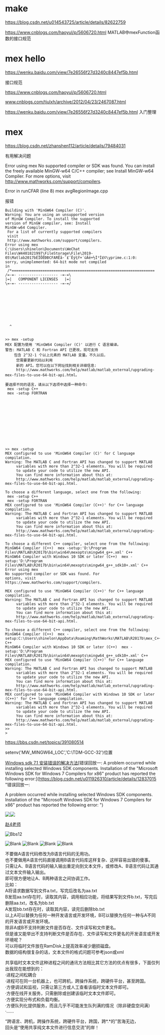 # make  
https://blog.csdn.net/u014543725/article/details/82622759


https://www.cnblogs.com/haoyul/p/5606720.html             MATLAB中mexFunction函数的接口规范

# mex hello

https://wenku.baidu.com/view/7e26556f27d3240c8447ef5b.html

接口规范


https://www.cnblogs.com/haoyul/p/5606720.html

www.cnblogs.com/tjulxh/archive/2012/04/23/2467087.html



https://wenku.baidu.com/view/7e26556f27d3240c8447ef5b.html  入门整理



# mex
https://blog.csdn.net/zhanshen112/article/details/79484031

有用解决问题



Error using mex
No supported compiler or SDK was found. You can
install the freely available MinGW-w64 C/C++
compiler; see Install MinGW-w64 Compiler. For
more options, visit
http://www.mathworks.com/support/compilers.

Error in runCFAR (line 8)
mex avgRegionImage.cpp
 



报错
```
Building with 'MinGW64 Compiler (C)'.
Warning: You are using an unsupported version
of MinGW Compiler. To install the supported
version of MinGW compiler, see: Install
MinGW-w64 Compiler.
 For a list of currently supported compilers
 visit
 http://www.mathworks.com/support/compilers. 
Error using mex
C:\Users\shinelon\Documents\WeChat
Files\W4401821997\FileStorage\File\2019-05\Matlab2017bÉÏÔËÐÐCFARËã·¨£¨Êý¾Ý+´úÂë+½Ì³Ì£©\yprime.c:1:0:
sorry, unimplemented: 64-bit mode not compiled
in
 /*=================================================================
/=-=- ------------------ -=-=\
|=|   COMPONENT LICENSES   |=|
\=-=- ------------------ -=-=/









  ^
```






```

>> mex -setup
MEX 配置为使用 'MinGW64 Compiler (C)' 以进行 C 语言编译。
警告: MATLAB C 和 Fortran API 已更改，现可支持
	包含 2^32-1 个以上元素的 MATLAB 变量。不久以后，
	 您需要更新代码以利用
	 新的 API。您可以在以下网址找到相关详细信息:
	 http://www.mathworks.com/help/matlab/matlab_external/upgrading-mex-files-to-use-64-bit-api.html。

要选择不同的语言，请从以下选项中选择一种命令:
 mex -setup C++ 
 mex -setup FORTRAN










```


```


>> mex -setup
MEX configured to use 'MinGW64 Compiler (C)' for C language compilation.
Warning: The MATLAB C and Fortran API has changed to support MATLAB
	 variables with more than 2^32-1 elements. You will be required
	 to update your code to utilize the new API.
	 You can find more information about this at:
	 http://www.mathworks.com/help/matlab/matlab_external/upgrading-mex-files-to-use-64-bit-api.html.

To choose a different language, select one from the following:
 mex -setup C++ 
 mex -setup FORTRAN
MEX configured to use 'MinGW64 Compiler (C++)' for C++ language compilation.
Warning: The MATLAB C and Fortran API has changed to support MATLAB
	 variables with more than 2^32-1 elements. You will be required
	 to update your code to utilize the new API.
	 You can find more information about this at:
	 http://www.mathworks.com/help/matlab/matlab_external/upgrading-mex-files-to-use-64-bit-api.html.

To choose a different C++ compiler, select one from the following:
MinGW64 Compiler (C++)  mex -setup:'D:\Program Files\MATLAB\R2017b\bin\win64\mexopts\mingw64_g++.xml' C++
MinGW64 Compiler with Windows 10 SDK or later (C++)  mex -setup:'D:\Program Files\MATLAB\R2017b\bin\win64\mexopts\mingw64_g++_sdk10+.xml' C++
Error using mex
No supported compiler or SDK was found. For
options, visit
https://www.mathworks.com/support/compilers.
 
MEX configured to use 'MinGW64 Compiler (C++)' for C++ language compilation.
Warning: The MATLAB C and Fortran API has changed to support MATLAB
	 variables with more than 2^32-1 elements. You will be required
	 to update your code to utilize the new API.
	 You can find more information about this at:
	 http://www.mathworks.com/help/matlab/matlab_external/upgrading-mex-files-to-use-64-bit-api.html.

To choose a different C++ compiler, select one from the following:
MinGW64 Compiler (C++)  mex -setup:C:\Users\shinelon\AppData\Roaming\MathWorks\MATLAB\R2017b\mex_C++_win64.xml C++
MinGW64 Compiler with Windows 10 SDK or later (C++)  mex -setup:'D:\Program Files\MATLAB\R2017b\bin\win64\mexopts\mingw64_g++_sdk10+.xml' C++
MEX configured to use 'MinGW64 Compiler (C++)' for C++ language compilation.
Warning: The MATLAB C and Fortran API has changed to support MATLAB
	 variables with more than 2^32-1 elements. You will be required
	 to update your code to utilize the new API.
	 You can find more information about this at:
	 http://www.mathworks.com/help/matlab/matlab_external/upgrading-mex-files-to-use-64-bit-api.html.
MEX configured to use 'MinGW64 Compiler with Windows 10 SDK or later (C++)' for C++ language compilation.
Warning: The MATLAB C and Fortran API has changed to support MATLAB
	 variables with more than 2^32-1 elements. You will be required
	 to update your code to utilize the new API.
	 You can find more information about this at:
	 http://www.mathworks.com/help/matlab/matlab_external/upgrading-mex-files-to-use-64-bit-api.html.
>> 
>
```
https://bbs.csdn.net/topics/391080514



setenv('MW_MINGW64_LOC','C:\TDM-GCC-32')位置





[Windows sdk 7.1 安装错误的解决方法](https://blog.csdn.net/u011926310/article/details/12837015 "Windows sdk 7.1 安装错误的解决方法")[错误回放一: A problem occurred while installing selected Windows SDK components. Installation of the "Microsoft Windows SDK for Windows 7 Compilers for x86" product has reported the following error:](https://blog.csdn.net/u011926310/article/details/12837015 "错误回放一:


A problem occurred while installing selected Windows SDK components.
Installation of the "Microsoft Windows SDK for Windows 7 Compilers for x86" product has reported the following error: ")

[![](https://profile.csdnimg.cn/F/4/9/1_zhao4zhong1)![](https://g.csdnimg.cn/static/user-reg-year/2x/12.png)](https://my.csdn.net/zhao4zhong1)

[赵4老师](https://my.csdn.net/zhao4zhong1 "赵4老师")

![Bbs12](https://csdnimg.cn/jifen/images/xunzhang/jianzhang/bbs12.png)

![Blank](https://csdnimg.cn/jifen/images/xunzhang/xunzhang/zhuangyuan.png) ![Blank](https://csdnimg.cn/jifen/images/xunzhang/xunzhang/banyan.png) ![Blank](https://csdnimg.cn/jifen/images/xunzhang/xunzhang/tuanhua.png) ![Blank](https://csdnimg.cn/jifen/images/xunzhang/xunzhang/jinshi.png)

不要做A语言代码修改为B语言代码的无用功。  
也不要做用A语言代码直接调用B语言代码库这样复杂、这样容易出错的傻事。  
只需让A、B语言代码的输入输出重定向到文本文件，或修改A、B语言代码让其通过文本文件输入输出。  
即可很方便地让A、B两种语言之间协调工作。  
比如：  
A将请求数据写到文件a.txt，写完后改名为aa.txt  
B发现aa.txt存在时，读取其内容，调用相应功能，将结果写到文件b.txt，写完后删除aa.txt，改名为bb.txt  
A发现bb.txt存在时，读取其内容，读完后删除bb.txt  
以上A可以替换为任何一种开发语言或开发环境，B可以替换为任何一种与A不同的开发语言或开发环境。  
除非A或B不支持判断文件是否存在、文件读写和文件更名。  
但是谁又能举出不支持判断文件是否存在、文件读写和文件更名的开发语言或开发环境呢？  
可以将临时文件放在RamDisk上提高效率减少磨损磁盘。  
数据的结构很复杂的话，文本文件的格式问题可参考json或xml  
  
共享临时文本文件这种进程之间的通讯方法相比其它方法的优点有很多，下面仅列出我现在能想到的：  
·进程之间松耦合  
·进程可在同一台机器上，也可跨机，跨操作系统，跨硬件平台，甚至跨国。  
·方便调试和监视，只需让第三方或人工查看该临时文本文件即可。  
·方便在线开关服务，只需删除或创建该临时文本文件即可。  
·方便实现分布式和负载均衡。  
·方便队列化提供服务，而且几乎不可能发生队列满的情况（除非硬盘空间满）  
·……  
  
“跨语言、跨机，跨操作系统，跨硬件平台，跨国，跨*.*的”苦海无边，  
回头是“使用共享纯文本文件进行信息交流”的岸！































































































































